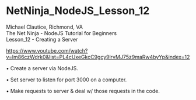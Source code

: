 # NetNinja_NodeJS_Lesson_12
Michael Clautice, Richmond, VA<br>
The Net Ninja - NodeJS Tutorial for Beginners<br> 
Lesson_12 - Creating a Server

https://www.youtube.com/watch?v=lm86czWdrk0&list=PL4cUxeGkcC9gcy9lrvMJ75z9maRw4byYp&index=12

• Create a server via NodeJS.

• Set server to listen for port 3000 on a computer. 

• Make requests to server & deal w/ those requests in the code.

